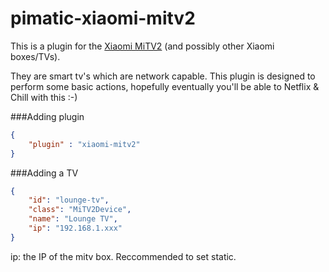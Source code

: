 pimatic-xiaomi-mitv2
=======================
This is a plugin for the [Xiaomi MiTV2](http://www.mi.com/en/mitv) (and possibly other Xiaomi boxes/TVs).

They are smart tv's which are network capable. This plugin is designed to perform some basic actions, hopefully eventually you'll be able to Netflix & Chill with this :-)

###Adding plugin

```json
{
	"plugin" : "xiaomi-mitv2"
}
```

###Adding a TV

```json
{
	"id": "lounge-tv",
    "class": "MiTV2Device",
    "name": "Lounge TV",
    "ip": "192.168.1.xxx"
}
```
ip: the IP of the mitv box. Reccommended to set static.<br/>
